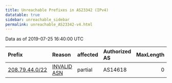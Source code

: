 ```yaml
---
title: Unreachable Prefixes in AS23342 (IPv4)
datatable: true
sidebar: unreachable_sidebar
permalink: unreachable_AS23342-v4.html
---
```


Data as of 2019-07-25 16:40:00 UTC


<div class="datatable-begin"></div>

| Prefix                                                 | Reason                                                                                                | affected   | Authorized AS   |   MaxLength | Anchor                           |   unreachable /24s |
|:-------------------------------------------------------|:------------------------------------------------------------------------------------------------------|:-----------|:----------------|------------:|:---------------------------------|-------------------:|
| [208.79.44.0/22](https://stat.ripe.net/208.79.44.0/22) | [INVALID ASN](https://rpki-validator.ripe.net/announcement-preview?asn=AS23342&prefix=208.79.44.0/22) | partial    | AS14618         |           0 | [ARIN](unreachable_ARIN-v4.html) |                  4 |

<div class="datatable-end"></div>